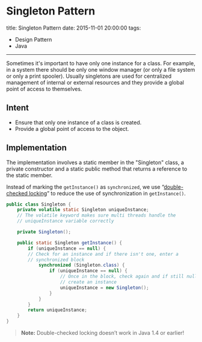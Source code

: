 # Singleton Pattern

title:  Singleton Pattern
date: 2015-11-01 20:00:00
tags:
- Design Pattern
- Java

---


Sometimes it's important to have only one instance for a class. For example, in a system there should be only one window manager (or only a file system or only a print spooler). Usually singletons are used for centralized management of internal or external resources and they provide a global point of access to themselves.

<!--more-->

## Intent
- Ensure that only one instance of a class is created.
- Provide a global point of access to the object.

## Implementation
The implementation involves a static member in the "Singleton" class, a private constructor and a static public method that returns a reference to the static member.

Instead of marking the `getInstance()` as `synchronized`, we use “[double-checked locking](https://en.wikipedia.org/wiki/Double-checked_locking)” to reduce the use of synchronization in `getInstance()`.
``` java
public class Singleton {
    private volatile static Singleton uniqueInstance;
    // The volatile keyword makes sure multi threads handle the
    // uniqueInstance variable correctly

    private Singleton();

    public static Singleton getInstance() {
        if (uniqueInstance == null) {
        // Check for an instance and if there isn't one, enter a
        // synchronized block
            synchronized (Singleton.class) {
                if (uniqueInstance == null) {
                    // Once in the block, check again and if still null,
                    // create an instance
                    uniqueInstance = new Singleton();
                }
            }
        }
        return uniqueInstance;
    }
}
```

> **Note:** Double-checked locking doesn’t work in Java 1.4 or earlier!